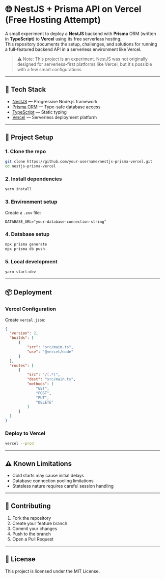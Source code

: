 # 🌐 NestJS + Prisma API on Vercel (Free Hosting Attempt)

A small experiment to deploy a **NestJS** backend with **Prisma** ORM (written in **TypeScript**) to **Vercel** using its free serverless hosting.  
This repository documents the setup, challenges, and solutions for running a full-featured backend API in a serverless environment like Vercel.

> ⚠️ Note: This project is an experiment. NestJS was not originally designed for serverless-first platforms like Vercel, but it's possible with a few smart configurations.

---

## 🔧 Tech Stack

- [NestJS](https://nestjs.com/) — Progressive Node.js framework
- [Prisma ORM](https://www.prisma.io/) — Type-safe database access
- [TypeScript](https://www.typescriptlang.org/) — Static typing
- [Vercel](https://vercel.com/) — Serverless deployment platform

---

## 🚀 Project Setup

### 1. Clone the repo

```bash
git clone https://github.com/your-username/nestjs-prisma-vercel.git
cd nestjs-prisma-vercel
```

### 2. Install dependencies

```bash
yarn install
```

### 3. Environment setup

Create a `.env` file:

```env
DATABASE_URL="your-database-connection-string"
```

### 4. Database setup

```bash
npx prisma generate
npx prisma db push
```

### 5. Local development

```bash
yarn start:dev
```

---

## 📦 Deployment

### Vercel Configuration

Create `vercel.json`:

```json
{
  "version": 2,
  "builds": [
      {
          "src": "src/main.ts",
          "use": "@vercel/node"
      }
  ],
  "routes": [
      {
          "src": "/(.*)",
          "dest": "src/main.ts",
          "methods": [
              "GET",
              "POST",
              "PUT",
              "DELETE"
          ]
      }
  ]
}
```

### Deploy to Vercel

```bash
vercel --prod
```

---

## ⚠️ Known Limitations

- Cold starts may cause initial delays
- Database connection pooling limitations
- Stateless nature requires careful session handling

---

## 🤝 Contributing

1. Fork the repository
2. Create your feature branch
3. Commit your changes
4. Push to the branch
5. Open a Pull Request

---

## 📄 License

This project is licensed under the MIT License.
